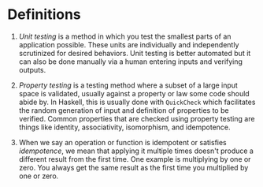 # Definitions

1. _Unit testing_ is a method in which you test the smallest parts of an application possible. These units are individually and independently scrutinized for desired behaviors. Unit testing is better automated but it can also be done manually via a human entering inputs and verifying outputs.

2. _Property testing_ is a testing method where a subset of a large input space is validated, usually against a property or law some code should abide by. In Haskell, this is usually done with `QuickCheck` which facilitates the random generation of input and definition of properties to be verified. Common properties that are checked using property testing are things like identity, associativity, isomorphism, and idempotence.

3. When we say an operation or function is idempotent or satisfies _idempotence_, we mean that applying it multiple times doesn't produce a different result from the first time. One example is multiplying by one or zero. You always get the same result as the first time you multiplied by one or zero.
